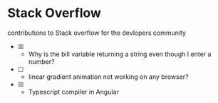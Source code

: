 # Stack Overflow
contributions to Stack overflow for the devlopers community

- [x] - Why is the bill variable returning a string even though I enter a number?
- [ ] - linear gradient animation not working on any browser?
- [x] - Typescript compiler in Angular